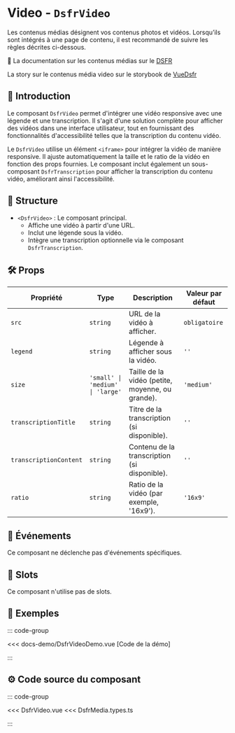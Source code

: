 # Video - `DsfrVideo`

Les contenus médias désignent vos contenus photos et vidéos. Lorsqu’ils sont intégrés à une page de contenu, il est recommandé de suivre les règles décrites ci-dessous.

🏅 La documentation sur les contenus médias sur le [DSFR](https://www.systeme-de-design.gouv.fr/elements-d-interface/composants/contenus-medias)

<VIcon name="vi-file-type-storybook" /> La story sur le contenus média video sur le storybook de [VueDsfr](https://storybook.vue-ds.fr/?path=/docs/composants-dsfrvideo--docs)

## 🌟 Introduction

Le composant `DsfrVideo` permet d'intégrer une vidéo responsive avec une légende et une transcription. Il s'agit d'une solution complète pour afficher des vidéos dans une interface utilisateur, tout en fournissant des fonctionnalités d'accessibilité telles que la transcription du contenu vidéo.

Le `DsfrVideo` utilise un élément `<iframe>` pour intégrer la vidéo de manière responsive. Il ajuste automatiquement la taille et le ratio de la vidéo en fonction des props fournies. Le composant inclut également un sous-composant `DsfrTranscription` pour afficher la transcription du contenu vidéo, améliorant ainsi l'accessibilité.

## 📐 Structure

- `<DsfrVideo>` : Le composant principal.
  - Affiche une vidéo à partir d'une URL.
  - Inclut une légende sous la vidéo.
  - Intègre une transcription optionnelle via le composant `DsfrTranscription`.

## 🛠️ Props

| Propriété              | Type     | Description                                                              | Valeur par défaut |
|------------------------|----------|--------------------------------------------------------------------------|-------------------|
| `src`                  | `string` | URL de la vidéo à afficher.                                              | `obligatoire`     |
| `legend`               | `string` | Légende à afficher sous la vidéo.                                        | `''`              |
| `size`                 | `'small' \| 'medium' \| 'large'` | Taille de la vidéo (petite, moyenne, ou grande).                          | `'medium'`        |
| `transcriptionTitle`   | `string` | Titre de la transcription (si disponible).                               | `''`              |
| `transcriptionContent` | `string` | Contenu de la transcription (si disponible).                             | `''`              |
| `ratio`                | `string` | Ratio de la vidéo (par exemple, '16x9').                                 | `'16x9'`          |

## 📡 Événements

Ce composant ne déclenche pas d'événements spécifiques.

## 🧩 Slots

Ce composant n'utilise pas de slots.

## 📝 Exemples

::: code-group

<Story data-title="Démo" min-h="400px">
  <DsfrVideoDemo />
</Story>

<<< docs-demo/DsfrVideoDemo.vue [Code de la démo]

:::

## ⚙️ Code source du composant

::: code-group

<<< DsfrVideo.vue
<<< DsfrMedia.types.ts

:::

<script setup lang="ts">
import DsfrVideoDemo from './docs-demo/DsfrVideoDemo.vue'
</script>
